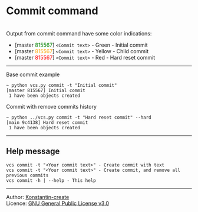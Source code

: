 # Commit command
<br>
Output from commit command have some color indications:

- [master <span style="color: green">815567</span>] `<Commit text>` - Green - Initial commit
- [master <span style="color: orange">815567</span>] `<Commit text>` - Yellow - Child commit
- [master <span style="color: red">815567</span>] `<Commit text>` - Red - Hard reset commit

___

Base commit example

```shell
~ python vcs.py commit -t "Initial commit"
[master 815567] Initial commit
 1 have been objects created
```
Commit with remove commits history
```shell
~ python ../vcs.py commit -t "Hard reset commit" --hard
[main 9c4138] Hard reset commit
 1 have been objects created
```

___

## Help message

```shell
vcs commit -t "<Your commit text>" - Create commit with text
vcs commit -t "<Your commit text>" - Create commit, and remove all previous commits
vcs commit -h | --help - This help
```

___

Author: [Konstantin-create](https://github.com/Konstantin-create)
\
Licence: [GNU General Public License v3.0](/LICENSE)

